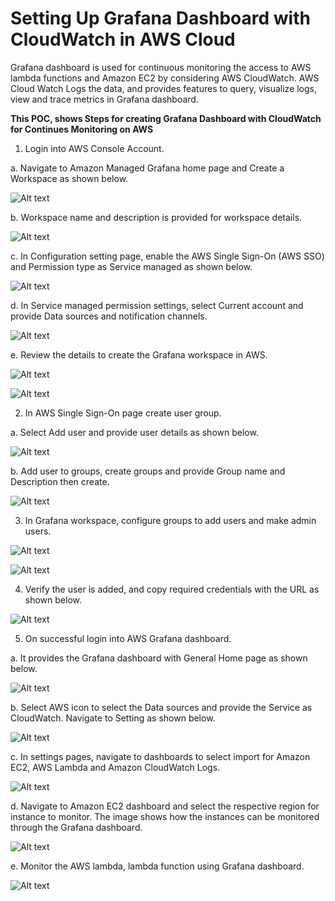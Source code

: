   # Setting Up Grafana Dashboard with CloudWatch in AWS Cloud #
  
Grafana dashboard is used for continuous monitoring the access to AWS lambda functions and Amazon EC2 by considering AWS CloudWatch. AWS Cloud Watch Logs the data, and provides features to query, visualize logs, view and trace metrics in Grafana dashboard.

**This POC, shows Steps for creating Grafana Dashboard with CloudWatch for Continues Monitoring on AWS**

1.	Login into AWS Console Account. 

  a.	Navigate to Amazon Managed Grafana home page and Create a Workspace as shown below.

   ![Alt text](https://github.com/Protontech-1803/devops/blob/master/GrafanaDashboardAWSCloud/img/1a.png)
 
  b.	Workspace name and description is provided for workspace details.

   ![Alt text](https://github.com/Protontech-1803/devops/blob/master/GrafanaDashboardAWSCloud/img/1b.png)
    
 
  c.	In Configuration setting page, enable the AWS Single Sign-On (AWS SSO) and Permission type as Service managed as shown below.

   ![Alt text](https://github.com/Protontech-1803/devops/blob/master/GrafanaDashboardAWSCloud/img/1c.png)
    
 
  d.	In Service managed permission settings, select Current account and provide Data sources and notification channels.

   ![Alt text](https://github.com/Protontech-1803/devops/blob/master/GrafanaDashboardAWSCloud/img/1d.png)
 
 
  e.	Review the details to create the Grafana workspace in AWS.

   ![Alt text](https://github.com/Protontech-1803/devops/blob/master/GrafanaDashboardAWSCloud/img/1ei.png)
    
   ![Alt text](https://github.com/Protontech-1803/devops/blob/master/GrafanaDashboardAWSCloud/img/1eii.png)
 
 

2.	In AWS Single Sign-On page create user group.

  a.	Select Add user and provide user details as shown below.  
    
   ![Alt text](https://github.com/Protontech-1803/devops/blob/master/GrafanaDashboardAWSCloud/img/2a.png)
    
 
  b.	Add user to groups, create groups and provide Group name and Description then create.

   ![Alt text](https://github.com/Protontech-1803/devops/blob/master/GrafanaDashboardAWSCloud/img/2b.png)
 

3.	In Grafana workspace, configure groups to add users and make admin users. 

   ![Alt text](https://github.com/Protontech-1803/devops/blob/master/GrafanaDashboardAWSCloud/img/3ai.png)
    
    
   ![Alt text](https://github.com/Protontech-1803/devops/blob/master/GrafanaDashboardAWSCloud/img/3aii.png)
 
 

4.	Verify the user is added, and copy required credentials with the URL as shown below.

   ![Alt text](https://github.com/Protontech-1803/devops/blob/master/GrafanaDashboardAWSCloud/img/4.png)
 


5.	On successful login into AWS Grafana dashboard.

  a.	It provides the Grafana dashboard with General Home page as shown below.

   ![Alt text](https://github.com/Protontech-1803/devops/blob/master/GrafanaDashboardAWSCloud/img/5a.png)

 
  b.	Select AWS icon to select the Data sources and provide the Service as CloudWatch. Navigate to Setting as shown below. 

   ![Alt text](https://github.com/Protontech-1803/devops/blob/master/GrafanaDashboardAWSCloud/img/5b.png)

 
  c.	In settings pages, navigate to dashboards to select import for Amazon EC2, AWS Lambda and Amazon CloudWatch Logs.

   ![Alt text](https://github.com/Protontech-1803/devops/blob/master/GrafanaDashboardAWSCloud/img/5c.png)

 
  d.	Navigate to Amazon EC2 dashboard and select the respective region for instance to monitor. The image shows how the instances can be monitored through the Grafana dashboard.

   ![Alt text](https://github.com/Protontech-1803/devops/blob/master/GrafanaDashboardAWSCloud/img/5d.png)


  e.	Monitor the AWS lambda, lambda function using Grafana dashboard.

   ![Alt text](https://github.com/Protontech-1803/devops/blob/master/GrafanaDashboardAWSCloud/img/5e.png)

 

